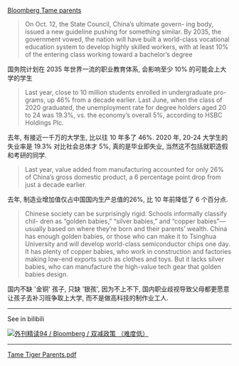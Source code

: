 [Bloomberg Tame parents](https://github.com/bxb100/blog/issues/1)

> On Oct. 12, the State Council, China’s ultimate govern- ing body, issued a new guideline pushing for something similar. By 2035, the government vowed, the nation will have built a world-class vocational education system to develop highly skilled workers, with at least 10% of the entering class working toward a bachelor’s degree

国务院计划在 2035 年世界一流的职业教育体系, 会影响至少 10% 的可能会上大学的学生

>Last year, close to 10 million students enrolled in undergraduate pro-grams, up 46% from a decade earlier. Last June, when the class of 2020 graduated, the unemployment rate for degree holders aged 20 to 24 was 19.3%, vs. the economy’s overall 5%, according to HSBC Holdings Plc.

去年, 有接近一千万的大学生, 比以往 10 年多了 46%. 2020 年, 20-24 大学生的失业率是 19.3% 对比社会总体才 5%, 真的是毕业即失业, 当然这不包括就职造假和考研的同学.

> Last year, value added from manufacturing accounted for only 26% of China’s gross domestic product, a 6 percentage point drop from just a decade earlier.

去年, 制造业增加值仅占中国国内生产总值的26%, 比 10 年前降低了 6 个百分点.

> Chinese society can be surprisingly rigid. Schools informally classify chil- dren as “golden babies,” “silver babies,” and “copper babies”—usually based on where they’re born and their parents’ wealth. China has enough golden babies, or those who can make it to Tsinghua University and will develop world-class semiconductor chips one day. It has plenty of copper babies, who work in construction and factories making low-end exports such as clothes and toys. But it lacks silver babies, who can manufacture the high-value tech gear that golden babies design.

国内不缺 '金铜' 孩子, 只缺 '银孩', 因为不上不下, 国内职业歧视导致父母都更愿意让孩子去补习班争取上大学, 而不是做高科技的制作业工人.

---

See in bilibili

[![外刊精读94 / Bloomberg / 双减政策 （难度低）](https://i0.hdslb.com/bfs/archive/206c4af5ba531a3415c72f8bb3ad106aacaf32a2.jpg@406w_254h_1e_1c.webp)](https://www.bilibili.com/video/BV1x34y1X7Ji?share_source=copy_web)

---

[Tame Tiger Parents.pdf](https://github.com/bxb100/blog/files/7675953/Tame.Tiger.Parents.pdf)
